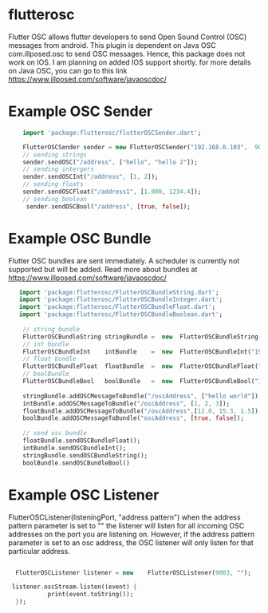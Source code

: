 
# flutterosc
Flutter OSC allows flutter developers to send Open Sound Control (OSC) messages from android.
This plugin is dependent on Java OSC com.illposed.osc to send OSC messages. Hence, this package does not work on IOS. I am planning on added IOS support shortly.
for more details on Java OSC, you can go to this link https://www.illposed.com/software/javaoscdoc/ 

# Example OSC Sender 

 ```dart 
     import 'package:flutterosc/flutterOSCSender.dart';

     FlutterOSCSender sender = new FlutterOSCSender("192.168.0.103",  9076); 
     // sending strings 
     sender.sendOSC("/address", ["hello", "hello 2"]); 
     // sending intergers 
     sender.sendOSCInt("/address", [1, 2]);
     // sending floats 
     sender.sendOSCFloat("/address1", [1.000, 1234.4]);
     // sending boolean
      sender.sendOSCBool("/address", [true, false]);
```

# Example OSC Bundle 


Flutter OSC bundles are sent immediately. A scheduler is currently not supported but will be added. Read more about bundles at 
https://www.illposed.com/software/javaoscdoc/ 

 ```dart 
    import 'package:flutterosc/FlutterOSCBundleString.dart';
    import 'package:flutterosc/FlutterOSCBundleInteger.dart';
    import 'package:flutterosc/FlutterOSCBundleFloat.dart';
    import 'package:flutterosc/FlutterOSCBundleBoolean.dart';
     
     // string bundle 
     FlutterOSCBundleString stringBundle =  new  FlutterOSCBundleString("192.168.0.103", 9076, false);
     // int bundle 
     FlutterOSCBundleInt    intBundle    =  new  FlutterOSCBundleInt("192.168.0.103", 9076, false);
     // float bundle 
     FlutterOSCBundleFloat  floatBundle  =  new  FlutterOSCBundleFloat("192.168.0.103", 9076, false);
     // boolBundle 
     FlutterOSCBundleBool   boolBundle   =  new  FlutterOSCBundleBool("192.168.0.103", 9076, false);
        
     stringBundle.addOSCMessageToBundle("/oscAddress", ["hello world"]);
     intBundle.addOSCMessageToBundle("/oscAddress", [1, 2, 3]);
     floatBundle.addOSCMessageToBundle("/oscAddress",[12.0, 15.3, 1.5]); 
     boolBundle.addOSCMessageToBundle("oscAddress", [true, false]); 
       
     // send osc bundle  
     floatBundle.sendOSCBundleFloat();
     intBundle.sendOSCBundleInt();
     stringBundle.sendOSCBundleString();
     boolBundle.sendOSCBundleBool()


```

# Example OSC Listener 
 
 FlutterOSCListener(listeningPort, "address pattern")
  when the address pattern parameter is set to "" the listener will listen for all incoming OSC addresses on the port you are listening on. However, if the address pattern parameter is set to an osc address, the  OSC listener will only listen for that particular address. 

  ```dart 

    FlutterOSCListener listener = new    FlutterOSCListener(9003, "");  

   listener.oscStream.listen((event) {
             print(event.toString());
    });
  
  

```
